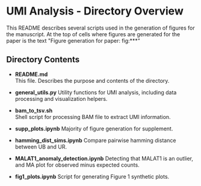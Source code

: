 # UMI Analysis - Directory Overview

This README describes several scripts used in the generation of figures for the manuscript. At the top of cells where figures are generated for the paper is the text "Figure generation for paper: fig:***"

## Directory Contents

- **README.md**  
    This file. Describes the purpose and contents of the directory.

- **general_utils.py**
    Utility functions for UMI analysis, including data processing and visualization helpers.

- **bam_to_tsv.sh**  
    Shell script for processing BAM file to extract UMI information.

- **supp_plots.ipynb**
    Majority of figure generation for supplement.

- **hamming_dist_sims.ipynb**
    Compare pairwise hamming distance between UB and UR.

- **MALAT1_anomaly_detection.ipynb**
    Detecting that MALAT1 is an outlier, and MA plot for observed minus expected counts.

- **fig1_plots.ipynb**
    Script for generating Figure 1 synthetic plots.